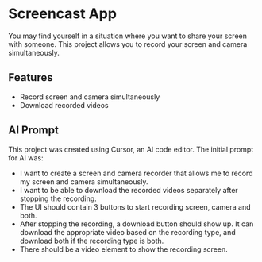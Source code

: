 # Screencast App

You may find yourself in a situation where you want to share your screen with someone. This project allows you to record your screen and camera simultaneously. 

## Features

- Record screen and camera simultaneously
- Download recorded videos

## AI Prompt
This project was created using Cursor, an AI code editor. The initial prompt for AI was:

- I want to create a screen and camera recorder that allows me to record my screen and camera simultaneously. 
- I want to be able to download the recorded videos separately after stopping the recording.
- The UI should contain 3 buttons to start recording screen, camera and both.
- After stopping the recording, a download button should show up. It can download the appropriate video based on the recording type, and download both if the recording type is both.
- There should be a video element to show the recording screen.